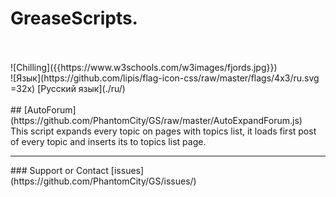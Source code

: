 # GreaseScripts.
<br/>
<br/> ![Chilling]({{https://www.w3schools.com/w3images/fjords.jpg}})
<br/> ![Язык](https://github.com/lipis/flag-icon-css/raw/master/flags/4x3/ru.svg =32x) [Русский язык](./ru/)
<br/>
<br/>
## [AutoForum](https://github.com/PhantomCity/GS/raw/master/AutoExpandForum.js)
<br/>This script expands every topic on pages with topics list, it loads first post of every topic and inserts its to topics list page.
<br/>
<hr/>
### Support or Contact
[issues](https://github.com/PhantomCity/GS/issues/)
